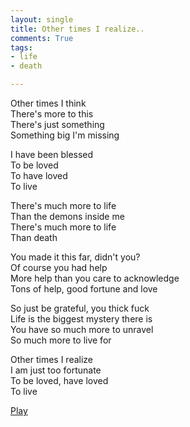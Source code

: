 ```yaml
---
layout: single
title: Other times I realize..
comments: True
tags:
- life
- death

---
```


Other times I think  
There's more to this  
There's just something  
Something big I'm missing  
  
I have been blessed  
To be loved  
To have loved  
To live  
  
There's much more to life  
Than the demons inside me  
There's much more to life  
Than death  
  
You made it this far, didn't you?  
Of course you had help  
More help than you care to acknowledge  
Tons of help, good fortune and love  
  
So just be grateful, you thick fuck  
Life is the biggest mystery there is  
You have so much more to unravel  
So much more to live for  
  
Other times I realize  
I am just too fortunate  
To be loved, have loved  
To live  

[Play](https://www.youtube.com/watch?v=FtuoEtohPv4)
